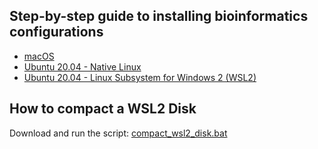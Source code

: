 ## Step-by-step guide to installing bioinformatics configurations

- [macOS](configs/macOS.md)
- [Ubuntu 20.04 - Native Linux](configs/Linux.md)
- [Ubuntu 20.04 - Linux Subsystem for Windows 2 (WSL2)](configs/Windows_WSL2.md)

## How to compact a WSL2 Disk

Download and run the script: [compact_wsl2_disk.bat](https://github.com/khourious/labstuffs/raw/master/configs/compact_wsl2_disk.bat)

